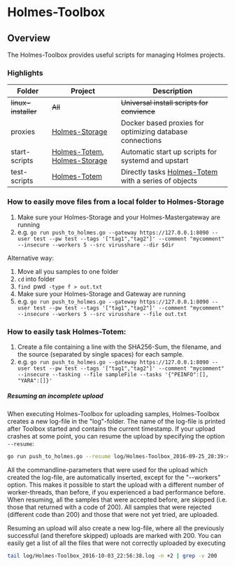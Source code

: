 # Holmes-Toolbox

## Overview
The Holmes-Toolbox provides useful scripts for managing Holmes projects.

### Highlights

| Folder | Project | Description |
| --- | --- | --- |
| ~~linux-installer~~ | ~~All~~ | ~~Universal install scripts for convience~~ |
| proxies | [Holmes-Storage](https://github.com/HolmesProcessing/Holmes-Storage) | Docker based proxies for optimizing database connections |
| start-scripts | [Holmes-Totem](https://github.com/HolmesProcessing/Holmes-Totem), [Holmes-Storage](https://github.com/HolmesProcessing/Holmes-Storage) | Automatic start up scripts for systemd and upstart |
| test-scripts | [Holmes-Totem](https://github.com/HolmesProcessing/Holmes-Totem) | Directly tasks [Holmes-Totem](https://github.com/HolmesProcessing/Holmes-Totem) with a series of objects |


### How to easily move files from a local folder to Holmes-Storage

1. Make sure your Holmes-Storage and your Holmes-Mastergateway are running
2. e.g. `go run push_to_holmes.go --gateway https://127.0.0.1:8090 --user test --pw test --tags '["tag1","tag2"]' --comment "mycomment" --insecure --workers 5 --src virusshare --dir $dir`

Alternative way:

1. Move all you samples to one folder
2. `cd` into folder
3. `find `pwd` -type f > out.txt`
4. Make sure your Holmes-Storage and Gateway are running
5. e.g. `go run push_to_holmes.go --gateway https://127.0.0.1:8090 --user test --pw test --tags '["tag1","tag2"]' --comment "mycomment" --insecure --workers 5 --src virusshare --file out.txt`

### How to easily task Holmes-Totem:
1. Create a file containing a line with the SHA256-Sum, the filename, and the source (separated by single spaces) for each sample.
2. e.g. `go run push_to_holmes.go --gateway https://127.0.0.1:8090 --user test --pw test --tags '["tag1","tag2"]' --comment "mycomment" --insecure --tasking --file sampleFile --tasks '{"PEINFO":[], "YARA":[]}'`

##### Resuming an incomplete upload
When executing Holmes-Toolbox for uploading samples, Holmes-Toolbox creates a new log-file in the "log"-folder. The name of the log-file is printed after Toolbox started and contains the current timestamp. If your upload crashes at some point, you can resume the upload by specifying the option `--resume`:
```sh
go run push_to_holmes.go --resume log/Holmes-Toolbox_2016-09-25_20:39:44.log --workers 5
```
All the commandline-parameters that were used for the upload which created the log-file, are automatically inserted, except for the "--workers" option. This makes it possible to start the upload with a different number of worker-threads, than before, if you experienced a bad performance before.
When resuming, all the samples that were accepted before, are skipped (i.e. those that returned with a code of 200). All samples that were rejected (different code than 200) and those that were not yet tried, are uploaded.

Resuming an upload will also create a new log-file, where all the previously successful (and therefore skipped) uploads are marked with 200. You can easily get a list of all the files that were not correctly uploaded by executing
```sh
tail log/Holmes-Toolbox_2016-10-03_22:56:38.log -n +2 | grep -v 200
```
